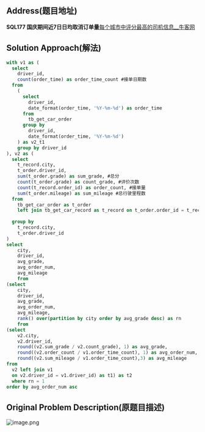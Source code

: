 
## Address(题目地址)
**SQL177 国庆期间近7日日均取消订单量**[每个城市中评分最高的司机信息__牛客网](https://www.nowcoder.com/questionTerminal/dcc4adafd0fe41b5b2fc03ad6a4ac686)

## Solution Approach(解法)
```sql
with v1 as (
  select
    driver_id,
    count(order_time) as order_time_count #接单日期数
  from
    (
      select
        driver_id,
        date_format(order_time, '%Y-%m-%d') as order_time
      from
        tb_get_car_order
      group by
        driver_id,
        date_format(order_time, '%Y-%m-%d')
    ) as v2_t1
    group by driver_id
), v2 as (
  select
    t_record.city,
    t_order.driver_id,
    sum(t_order.grade) as sum_grade, #总分
	count(t_order.grade) as count_grade, #评价次数
    count(t_record.order_id) as order_count, #接单量
    sum(t_order.mileage) as sum_mileage #总行驶里程数
  from
    tb_get_car_order as t_order
    left join tb_get_car_record as t_record on t_order.order_id = t_record.order_id
  
  group by
    t_record.city,
    t_order.driver_id
)
select 
    city,
    driver_id,
	avg_grade,
	avg_order_num,
	avg_mileage 
	from 
(select 
    city,
    driver_id,
	avg_grade,
	avg_order_num,
	avg_mileage,
	rank() over(partition by city order by avg_grade desc) as rn
	from 
(select
    v2.city,
    v2.driver_id,
	round((v2.sum_grade / v2.count_grade), 1) as avg_grade,
	round((v2.order_count / v1.order_time_count), 1) as avg_order_num,
	round((v2.sum_mileage / v1.order_time_count),3) as avg_mileage
from
  v2 left join v1
  on v2.driver_id = v1.driver_id) as t1) as t2
  where rn = 1
order by avg_order_num asc
```

## Original Problem Description(原题目描述)
![image.png](https://cdn.nlark.com/yuque/0/2022/png/21613696/1672322089400-d514b2b9-c789-4729-a0ea-c3653593e3cc.png#averageHue=%23efefef&clientId=u6bc84075-76be-4&from=paste&id=u4ee57d1c&originHeight=2430&originWidth=385&originalType=url&ratio=1&rotation=0&showTitle=false&size=256148&status=done&style=none&taskId=uf9fe6528-afad-4d21-93e8-db1ecbb09b1&title=)
